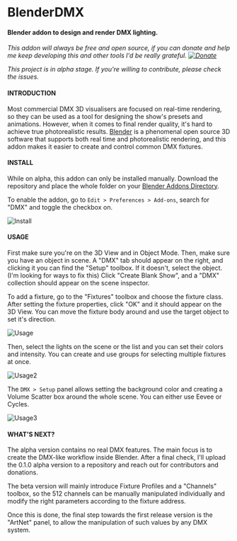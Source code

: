 # BlenderDMX
#### Blender addon to design and render DMX lighting.

*This addon will always be free and open source, if you can donate and help me keep developing this and other tools I'd be really grateful. [![Donate](https://img.shields.io/badge/Donate-PayPal-green.svg)](https://www.paypal.com/donate/?cmd=_s-xclick&hosted_button_id=ZC6UQ8TKWZVZU)*

*This project is in alpha stage. If you're willing to contribute, please check the issues.*

#### INTRODUCTION

Most commercial DMX 3D visualisers are focused on real-time rendering, so they can be used as a tool for designing the show's presets and animations.
However, when it comes to final render quality, it's hard to achieve true photorealistic results.
[Blender](https://www.blender.org/) is a phenomenal open source 3D software that supports both real time and photorealistic rendering, and this addon makes it easier to create and control common DMX fixtures.

#### INSTALL

While on alpha, this addon can only be installed manually.
Download the repository and place the whole folder on your [Blender Addons Directory](https://docs.blender.org/manual/en/latest/advanced/blender_directory_layout.html).

To enable the addon, go to `Edit > Preferences > Add-ons`, search for "DMX" and toggle the checkbox on.

![Install](https://i.imgur.com/Q1R0AzP.gif)

#### USAGE

First make sure you're on the 3D View and in Object Mode. Then, make sure you have an object in scene.
A "DMX" tab should appear on the right, and clicking it you can find the "Setup" toolbox. If it doesn't, select the object. (I'm looking for ways to fix this)
Click "Create Blank Show", and a "DMX" collection should appear on the scene inspector.

To add a fixture, go to the "Fixtures" toolbox and choose the fixture class. After setting the fixture properties, click "OK" and it should appear on the 3D View.
You can move the fixture body around and use the target object to set it's direction.

![Usage](https://i.imgur.com/VKgbTfD.gif)

Then, select the lights on the scene or the list and you can set their colors and intensity.
You can create and use groups for selecting multiple fixtures at once.

![Usage2](https://i.imgur.com/GhZnynf.gif)

The `DMX > Setup` panel allows setting the background color and creating a Volume Scatter box around the whole scene.
You can either use Eevee or Cycles.

![Usage3](https://i.imgur.com/SArYtIN.gif)


#### WHAT'S NEXT?

The alpha version contains no real DMX features. The main focus is to create the DMX-like workflow inside Blender.
After a final check, I'll upload the 0.1.0 alpha version to a repository and reach out for contributors and donations.

The beta version will mainly introduce Fixture Profiles and a "Channels" toolbox, so the 512 channels can be manually manipulated individually and modify the right parameters according to the fixture address.

Once this is done, the final step towards the first release version is the "ArtNet" panel, to allow the manipulation of such values by any DMX system.
